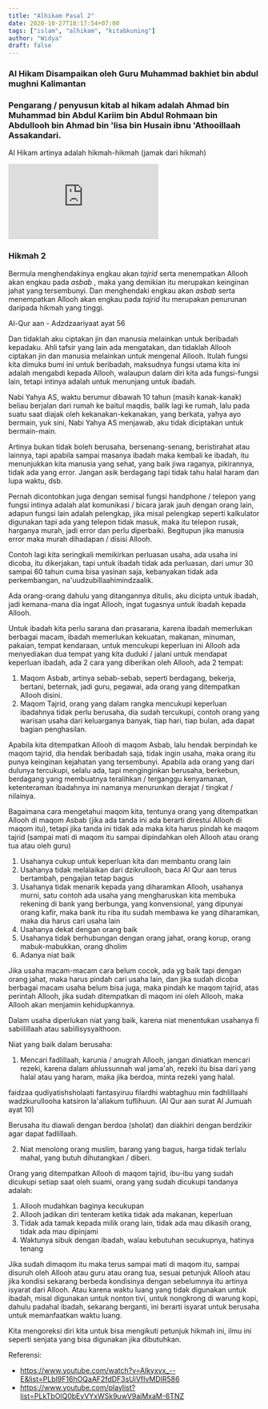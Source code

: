 ```yaml
---
title: "Alhikam Pasal 2"
date: 2020-10-27T18:17:54+07:00
tags: ["islam", "alhikam", "kitabkuning"]
author: "Widya"
draft: false
---
```


### Al Hikam Disampaikan oleh Guru Muhammad bakhiet bin abdul mughni Kalimantan
### Pengarang / penyusun kitab al hikam adalah Ahmad bin Muhammad bin Abdul Kariim bin Abdul Rohmaan bin Abdullooh bin Ahmad bin 'Iisa bin Husain ibnu 'Athooillaah Assakandari.

Al Hikam artinya adalah hikmah-hikmah (jamak dari hikmah)

<iframe width="300" height="150"
src="https://www.youtube.com/embed/Alkyxvx_--E" 
frameborder="0" 
allow="accelerometer; encrypted-media; gyroscope; picture-in-picture" 
allowfullscreen></iframe>

### Hikmah 2

Bermula menghendakinya engkau akan *tajrid* serta menempatkan Allooh akan engkau pada *asbab* , maka yang demikian itu merupakan keinginan jahat yang tersembunyi.
Dan menghendaki engkau akan *asbab* serta menempatkan Allooh akan engkau pada *tajrid* itu merupakan penurunan daripada hikmah yang tinggi.

Al-Qur aan - Adzdzaariyaat ayat 56

Dan tidaklah aku ciptakan jin dan manusia melainkan untuk beribadah kepadaku.
Ahli tafsir yang lain ada mengatakan, dan tidaklah Allooh ciptakan jin dan manusia melainkan untuk mengenal Allooh.
Itulah fungsi kita dimuka bumi ini untuk beribadah, maksudnya fungsi utama kita ini adalah mengabdi kepada Allooh, walaupun dalam diri kita ada fungsi-fungsi lain, tetapi intinya adalah untuk menunjang untuk ibadah.

Nabi Yahya AS, waktu berumur dibawah 10 tahun (masih kanak-kanak) beliau berjalan dari rumah ke baitul maqdis, balik lagi ke rumah, lalu pada suatu saat diajak oleh kekanakan-kekanakan, yang berkata, yahya ayo bermain, yuk sini, Nabi Yahya AS menjawab, aku tidak diciptakan untuk bermain-main.

Artinya bukan tidak boleh berusaha, bersenang-senang, beristirahat atau lainnya, tapi apabila sampai masanya ibadah maka kembali ke ibadah, itu menunjukkan kita manusia yang sehat, yang baik jiwa raganya, pikirannya, tidak ada yang error.
Jangan asik berdagang tapi tidak tahu halal haram dan lupa waktu, dsb.

Pernah dicontohkan juga dengan semisal fungsi handphone / telepon yang fungsi intinya adalah alat komunikasi / bicara jarak jauh dengan orang lain, adapun fungsi lain adalah pelengkap, jika misal pelengkap seperti kalkulator digunakan tapi ada yang telepon tidak masuk, maka itu telepon rusak, harganya murah, jadi error dan perlu diperbaiki.
Begitupun jika manusia error maka murah dihadapan / disisi Allooh.

Contoh lagi kita seringkali memikirkan perluasan usaha, ada usaha ini dicoba, itu dikerjakan, tapi untuk ibadah tidak ada perluasan, dari umur 30 sampai 60 tahun cuma bisa yasinan saja, kebanyakan tidak ada perkembangan, na'uudzubillaahimindzaalik.

Ada orang-orang dahulu yang ditangannya ditulis, aku dicipta untuk ibadah, jadi kemana-mana dia ingat Allooh, ingat tugasnya untuk ibadah kepada Allooh.

Untuk ibadah kita perlu sarana dan prasarana, karena ibadah memerlukan berbagai macam, ibadah memerlukan kekuatan, makanan, minuman, pakaian, tempat kendaraan, untuk mencukupi keperluan ini Allooh ada menyediakan dua tempat yang kita duduki / jalani untuk mendapat keperluan ibadah, ada 2 cara yang diberikan oleh Allooh, ada 2 tempat:

1. Maqom Asbab, artinya sebab-sebab, seperti berdagang, bekerja, bertani, beternak, jadi guru, pegawai, ada orang yang ditempatkan Allooh disini.
2. Maqom Tajrid, orang yang dalam rangka mencukupi keperluan ibadahnya tidak perlu berusaha, dia sudah tercukupi, contoh orang yang warisan usaha dari keluarganya banyak, tiap hari, tiap bulan, ada dapat bagian penghasilan.

Apabila kita ditempatkan Allooh di maqom Asbab, lalu hendak berpindah ke maqom tajrid, dia hendak beribadah saja, tidak ingin usaha, maka orang itu punya keinginan kejahatan yang tersembunyi.
Apabila ada orang yang dari dulunya tercukupi, selalu ada, tapi menginginkan berusaha, berkebun, berdagang yang membuatnya teralihkan / terganggu kenyamanan, ketenteraman ibadahnya ini namanya menurunkan derajat / tingkat / nilainya.

Bagaimana cara mengetahui maqom kita, tentunya orang yang ditempatkan Allooh di maqom Asbab (jika ada tanda ini ada berarti direstui Allooh di maqom itu), tetapi jika tanda ini tidak ada maka kita harus pindah ke maqom tajrid (sampai mati di maqom itu sampai dipindahkan oleh Allooh atau orang tua atau oleh guru)

1. Usahanya cukup untuk keperluan kita dan membantu orang lain
2. Usahanya tidak melalaikan dari dzikrullooh, baca Al Qur aan terus bertambah, pengajian tetap bagus
3. Usahanya tidak menarik kepada yang diharamkan Allooh, usahanya murni, satu contoh ada usaha yang mengharuskan kita membuka rekening di bank yang berbunga, yang konvensional, yang dipunyai orang kafir, maka bank itu riba itu sudah membawa ke yang diharamkan, maka dia harus cari usaha lain
4. Usahanya dekat dengan orang baik
5. Usahanya tidak berhubungan dengan orang jahat, orang korup, orang mabuk-mabukkan, orang dholim
6. Adanya niat baik

Jika usaha macam-macam cara belum cocok, ada yg baik tapi dengan orang jahat, maka harus pindah cari usaha lain, dan jika sudah dicoba berbagai macam usaha belum bisa juga, maka pindah ke maqom tajrid, atas perintah Allooh, jika sudah ditempatkan di maqom ini oleh Allooh, maka Allooh akan menjamin kehidupkannya.

Dalam usaha diperlukan niat yang baik, karena niat menentukan usahanya fi sabiilillaah atau sabiilisysyaithoon.

Niat yang baik dalam berusaha:

1. Mencari fadlillaah, karunia / anugrah Allooh, jangan diniatkan mencari rezeki, karena dalam ahlussunnah wal jama'ah, rezeki itu bisa dari yang halal atau yang haram, maka jika berdoa, minta rezeki yang halal.

faidzaa qudiyatishsholaati fantasyiruu filardhi wabtaghuu min fadhlillaahi wadzkurullooha katsiron la'allakum tuflihuun.
(Al Qur aan surat Al Jumuah ayat 10)

Berusaha itu diawali dengan berdoa (sholat) dan diakhiri dengan berdzikir agar dapat fadlillaah.

2. Niat menolong orang muslim, barang yang bagus, harga tidak terlalu mahal, yang butuh dihutangkan / diberi.

Orang yang ditempatkan Allooh di maqom tajrid, ibu-ibu yang sudah dicukupi setiap saat oleh suami, orang yang sudah dicukupi tandanya adalah:

1. Allooh mudahkan baginya kecukupan
2. Allooh jadikan diri tenteram ketika tidak ada makanan, keperluan
3. Tidak ada tamak kepada milik orang lain, tidak ada mau dikasih orang, tidak ada mau dipinjami
4. Waktunya sibuk dengan ibadah, walau kebutuhan secukupnya, hatinya tenang

Jika sudah dimaqom itu maka terus sampai mati di maqom itu, sampai disuruh oleh Allooh atau guru atau orang tua, sesuai petunjuk Allooh atau jika kondisi sekarang berbeda kondisinya dengan sebelumnya itu artinya isyarat dari Allooh.
Atau karena waktu luang yang tidak digunakan untuk ibadah, misal digunakan untuk nonton tivi, untuk nongkrong di warung kopi, dahulu padahal ibadah, sekarang berganti, ini berarti isyarat untuk berusaha untuk memanfaatkan waktu luang.

Kita mengoreksi diri kita untuk bisa mengikuti petunjuk hikmah ini, ilmu ini seperti senjata yang bisa digunakan jika dibutuhkan.

Referensi:

* https://www.youtube.com/watch?v=Alkyxvx_--E&list=PLbl9F16hOQaAF2fdDF3sUiVfIvMDlR586
* https://www.youtube.com/playlist?list=PLkTbOlQ0bEyVYxWSk9uwV9ajMxaM-6TNZ

